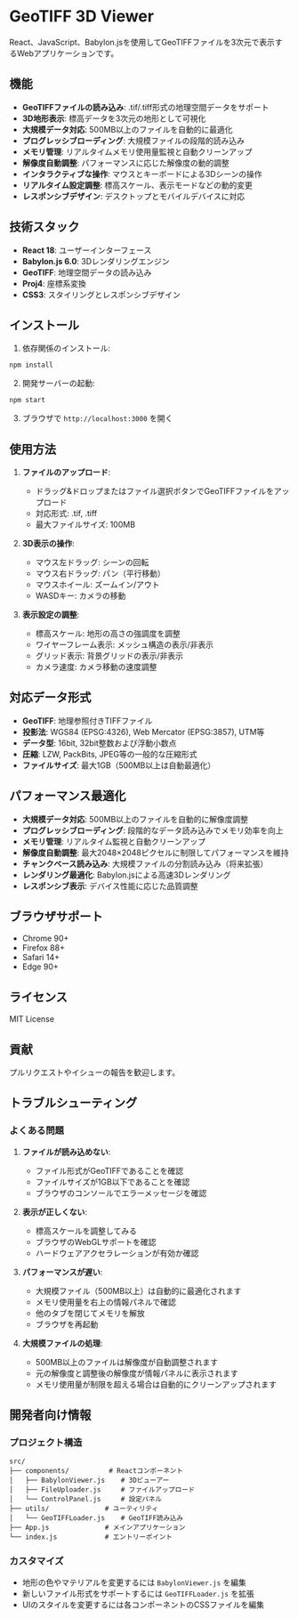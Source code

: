 # GeoTIFF 3D Viewer

React、JavaScript、Babylon.jsを使用してGeoTIFFファイルを3次元で表示するWebアプリケーションです。

## 機能

- **GeoTIFFファイルの読み込み**: .tif/.tiff形式の地理空間データをサポート
- **3D地形表示**: 標高データを3次元の地形として可視化
- **大規模データ対応**: 500MB以上のファイルを自動的に最適化
- **プログレッシブローディング**: 大規模ファイルの段階的読み込み
- **メモリ管理**: リアルタイムメモリ使用量監視と自動クリーンアップ
- **解像度自動調整**: パフォーマンスに応じた解像度の動的調整
- **インタラクティブな操作**: マウスとキーボードによる3Dシーンの操作
- **リアルタイム設定調整**: 標高スケール、表示モードなどの動的変更
- **レスポンシブデザイン**: デスクトップとモバイルデバイスに対応

## 技術スタック

- **React 18**: ユーザーインターフェース
- **Babylon.js 6.0**: 3Dレンダリングエンジン
- **GeoTIFF**: 地理空間データの読み込み
- **Proj4**: 座標系変換
- **CSS3**: スタイリングとレスポンシブデザイン

## インストール

1. 依存関係のインストール:
```bash
npm install
```

2. 開発サーバーの起動:
```bash
npm start
```

3. ブラウザで `http://localhost:3000` を開く

## 使用方法

1. **ファイルのアップロード**: 
   - ドラッグ&ドロップまたはファイル選択ボタンでGeoTIFFファイルをアップロード
   - 対応形式: .tif, .tiff
   - 最大ファイルサイズ: 100MB

2. **3D表示の操作**:
   - マウス左ドラッグ: シーンの回転
   - マウス右ドラッグ: パン（平行移動）
   - マウスホイール: ズームイン/アウト
   - WASDキー: カメラの移動

3. **表示設定の調整**:
   - 標高スケール: 地形の高さの強調度を調整
   - ワイヤーフレーム表示: メッシュ構造の表示/非表示
   - グリッド表示: 背景グリッドの表示/非表示
   - カメラ速度: カメラ移動の速度調整

## 対応データ形式

- **GeoTIFF**: 地理参照付きTIFFファイル
- **投影法**: WGS84 (EPSG:4326), Web Mercator (EPSG:3857), UTM等
- **データ型**: 16bit, 32bit整数および浮動小数点
- **圧縮**: LZW, PackBits, JPEG等の一般的な圧縮形式
- **ファイルサイズ**: 最大1GB（500MB以上は自動最適化）

## パフォーマンス最適化

- **大規模データ対応**: 500MB以上のファイルを自動的に解像度調整
- **プログレッシブローディング**: 段階的なデータ読み込みでメモリ効率を向上
- **メモリ管理**: リアルタイム監視と自動クリーンアップ
- **解像度自動調整**: 最大2048×2048ピクセルに制限してパフォーマンスを維持
- **チャンクベース読み込み**: 大規模ファイルの分割読み込み（将来拡張）
- **レンダリング最適化**: Babylon.jsによる高速3Dレンダリング
- **レスポンシブ表示**: デバイス性能に応じた品質調整

## ブラウザサポート

- Chrome 90+
- Firefox 88+
- Safari 14+
- Edge 90+

## ライセンス

MIT License

## 貢献

プルリクエストやイシューの報告を歓迎します。

## トラブルシューティング

### よくある問題

1. **ファイルが読み込めない**:
   - ファイル形式がGeoTIFFであることを確認
   - ファイルサイズが1GB以下であることを確認
   - ブラウザのコンソールでエラーメッセージを確認

2. **表示が正しくない**:
   - 標高スケールを調整してみる
   - ブラウザのWebGLサポートを確認
   - ハードウェアアクセラレーションが有効か確認

3. **パフォーマンスが遅い**:
   - 大規模ファイル（500MB以上）は自動的に最適化されます
   - メモリ使用量を右上の情報パネルで確認
   - 他のタブを閉じてメモリを解放
   - ブラウザを再起動

4. **大規模ファイルの処理**:
   - 500MB以上のファイルは解像度が自動調整されます
   - 元の解像度と調整後の解像度が情報パネルに表示されます
   - メモリ使用量が制限を超える場合は自動的にクリーンアップされます

## 開発者向け情報

### プロジェクト構造

```
src/
├── components/          # Reactコンポーネント
│   ├── BabylonViewer.js    # 3Dビューアー
│   ├── FileUploader.js     # ファイルアップロード
│   └── ControlPanel.js     # 設定パネル
├── utils/              # ユーティリティ
│   └── GeoTIFFLoader.js    # GeoTIFF読み込み
├── App.js              # メインアプリケーション
└── index.js            # エントリーポイント
```

### カスタマイズ

- 地形の色やマテリアルを変更するには `BabylonViewer.js` を編集
- 新しいファイル形式をサポートするには `GeoTIFFLoader.js` を拡張
- UIのスタイルを変更するには各コンポーネントのCSSファイルを編集

